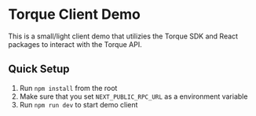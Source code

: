 # Torque Client Demo

This is a small/light client demo that utilizies the Torque SDK and React packages to interact with the Torque API. 

## Quick Setup

1. Run `npm install` from the root
2. Make sure that you set `NEXT_PUBLIC_RPC_URL` as a environment variable
3. Run `npm run dev` to start demo client
